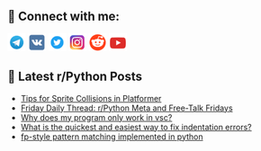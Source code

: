 ## 🔎 Connect with me:
[<img src="https://github.com/bullbesh/bullbesh/blob/main/images/Telegram.png" width="32" height="32" />](https://t.me/bullbesh)
[<img src="https://github.com/bullbesh/bullbesh/blob/main/images/VK.png" width="32" height="32" />](https://vk.com/bullbesh)
[<img src="https://github.com/bullbesh/bullbesh/blob/main/images/Twitter.png" width="32" height="32" />](https://twitter.com/bullbesh1)
[<img src="https://github.com/bullbesh/bullbesh/blob/main/images/Instagram.png" width="32" height="32" />](https://www.instagram.com/bullbesh)
[<img src="https://github.com/bullbesh/bullbesh/blob/main/images/Reddit.png" width="32" height="32" />](https://www.reddit.com/user/bullbesh)
[<img src="https://github.com/bullbesh/bullbesh/blob/main/images/YouTube.png" width="32" height="32" />](https://www.youtube.com/channel/UCtfjRs6uzgq5mfm8S06WTcg)

## 📕 Latest r/Python Posts
<!-- BLOG-POST-LIST:START -->
- [Tips for Sprite Collisions in Platformer](https://www.reddit.com/r/Python/comments/1neosd8/tips_for_sprite_collisions_in_platformer/)
- [Friday Daily Thread: r/Python Meta and Free-Talk Fridays](https://www.reddit.com/r/Python/comments/1neoksd/friday_daily_thread_rpython_meta_and_freetalk/)
- [Why does my program only work in vsc?](https://www.reddit.com/r/Python/comments/1nenw34/why_does_my_program_only_work_in_vsc/)
- [What is the quickest and easiest way to fix indentation errors?](https://www.reddit.com/r/Python/comments/1neno5h/what_is_the_quickest_and_easiest_way_to_fix/)
- [fp-style pattern matching implemented in python](https://www.reddit.com/r/Python/comments/1nem1ty/fpstyle_pattern_matching_implemented_in_python/)
<!-- BLOG-POST-LIST:END -->

